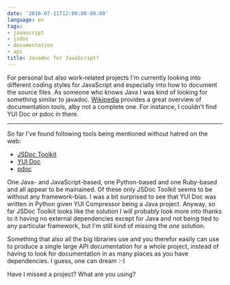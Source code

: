 ```yaml
---
date: '2010-07-11T12:00:00-00:00'
language: en
tags:
- javascript
- jsdoc
- documentation
- api
title: Javadoc for JavaScript?
---
```



For personal but also work-related projects I'm currently looking into
different coding styles for JavaScript and especially into how to document the
source files. As someone who knows Java  I was kind of looking for something
similar to javadoc.
[Wikipedia](http://en.wikipedia.org/wiki/Comparison_of_documentation_generators)
provides a great overview of documentation tools, alby not a complete one. For
instance, I couldn't find YUI Doc or pdoc in there.

--------------

So far I've found following tools being mentioned without hatred on the web:

* [JSDoc Toolkit](http://code.google.com/p/jsdoc-toolkit/)
* [YUI Doc](http://developer.yahoo.com/yui/yuidoc/)
* [pdoc](http://pdoc.org/)

One Java- and JavaScript-based, one Python-based and one Ruby-based and all
appear to be mainained. Of these only JSDoc Toolkit seems to be without any
framework-bias. I was a bit surprised to see that YUI Doc was written in
Python given YUI Compressor being a Java project. Anyway, so far JSDoc Toolkit
looks like the solution I will probably look more into thanks to it having no
external dependencies except for Java and not being tied to any particular
framework, but I'm still kind of missing the *one* solution.

Something that also all the big libraries use and you therefor easily can use
to produce a single large API documentation for a whole project, instead of
having to look for documentation in as many places as you have dependencies. I
guess, one can dream :-)

Have I missed a project? What are you using?
